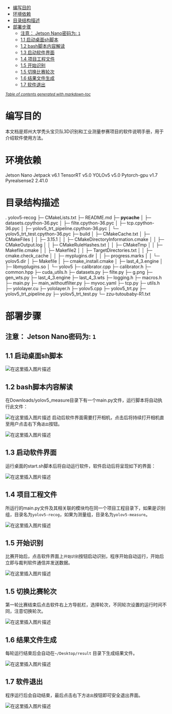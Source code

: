 - [编写目的](#----)
- [环境依赖](#----)
- [目录结构描述](#------)
- [部署步骤](#----)
  * [注意： Jetson Nano密码为: `1`](#----jetson-nano------1-)
  * [1.1 启动桌面sh脚本](#11-----sh--)
  * [1.2 bash脚本内容解读](#12-bash------)
  * [1.3 启动软件界面](#13-------)
  * [1.4 项目工程文件](#14-------)
  * [1.5 开始识别](#15-----)
  * [1.5 切换比赛轮次](#15-------)
  * [1.6 结果文件生成](#16-------)
  * [1.7 软件退出](#17-----)

<small><i><a href='http://ecotrust-canada.github.io/markdown-toc/'>Table of contents generated with markdown-toc</a></i></small>



# 编写目的
本文档是郑州大学秃头宝贝队3D识别和工业测量参赛项目的软件说明手册，用于介绍软件使用方法。
# 环境依赖
Jetson Nano Jetpack v6.1 
TensorRT v5.0
YOLOv5 v5.0
Pytorch-gpu v1.7
Pyrealsense2 2.41.0

# 目录结构描述
.
yolov5-recog
├─ CMakeLists.txt
├─ README.md
├─ __pycache__
│    ├─ datasets.cpython-36.pyc
│    ├─ filte.cpython-36.pyc
│    ├─ tcp.cpython-36.pyc
│    ├─ yolov5_trt_pipeline.cpython-36.pyc
│    └─ yolov5_trt_test.cpython-36.pyc
├─ build
│    ├─ CMakeCache.txt
│    ├─ CMakeFiles
│    │    ├─ 3.15.1
│    │    ├─ CMakeDirectoryInformation.cmake
│    │    ├─ CMakeOutput.log
│    │    ├─ CMakeRuleHashes.txt
│    │    ├─ CMakeTmp
│    │    ├─ Makefile.cmake
│    │    ├─ Makefile2
│    │    ├─ TargetDirectories.txt
│    │    ├─ cmake.check_cache
│    │    ├─ myplugins.dir
│    │    ├─ progress.marks
│    │    └─ yolov5.dir
│    ├─ Makefile
│    ├─ cmake_install.cmake
│    ├─ last_4_3.engine
│    ├─ libmyplugins.so
│    └─ yolov5
├─ calibrator.cpp
├─ calibrator.h
├─ common.hpp
├─ cuda_utils.h
├─ datasets.py
├─ filte.py
├─ g.png
├─ gen_wts.py
├─ last_4_3.engine
├─ last_4_3.wts
├─ logging.h
├─ macros.h
├─ main.py
├─ main_withoutfilter.py
├─ myvoc.yaml
├─ tcp.py
├─ utils.h
├─ yololayer.cu
├─ yololayer.h
├─ yolov5.cpp
├─ yolov5_trt.py
├─ yolov5_trt_pipeline.py
├─ yolov5_trt_test.py
└─ zzu-tutoubaby-R1.txt

# 部署步骤

## 注意： Jetson Nano密码为: `1`

## 1.1 启动桌面sh脚本
![在这里插入图片描述](https://img-blog.csdnimg.cn/dd9ddbfcfc7f43788a46ef1d1caba0d1.png?x-oss-process=image/watermark,type_d3F5LXplbmhlaQ,shadow_50,text_Q1NETiBAR2VlayBM,size_11,color_FFFFFF,t_70,g_se,x_16)
##  1.2 bash脚本内容解读
在Downloads/yolov5_measure目录下有一个main.py文件，运行脚本将自动执行此文件：


![在这里插入图片描述](https://img-blog.csdnimg.cn/ef3a13e1957644a59013bd0f1a6318c3.png?x-oss-process=image/watermark,type_d3F5LXplbmhlaQ,shadow_50,text_Q1NETiBAR2VlayBM,size_20,color_FFFFFF,t_70,g_se,x_16)
启动后软件界面需要打开相机，点击后将持续打开相机直至用户点击右下角`退出`按钮。

![在这里插入图片描述](https://img-blog.csdnimg.cn/00c14993feff4d97a93729c919ddc212.png?x-oss-process=image/watermark,type_d3F5LXplbmhlaQ,shadow_50,text_Q1NETiBAR2VlayBM,size_20,color_FFFFFF,t_70,g_se,x_16)
## 1.3 启动软件界面
运行桌面的start.sh脚本后将自动运行软件，软件启动后将呈现如下的界面：

![在这里插入图片描述](https://img-blog.csdnimg.cn/535b347153c84d3e8f3a6277f7cb8917.png?x-oss-process=image/watermark,type_d3F5LXplbmhlaQ,shadow_50,text_Q1NETiBAR2VlayBM,size_20,color_FFFFFF,t_70,g_se,x_16)
## 1.4 项目工程文件
所运行的main.py文件及其相关联的模块均在同一个项目工程目录下，如果是识别组，目录名为`yolov5-recog`，如果为测量组，目录名为`yolov5-measure`。

![在这里插入图片描述](https://img-blog.csdnimg.cn/d08ab08fd335426db1df1a5785cb113c.png?x-oss-process=image/watermark,type_d3F5LXplbmhlaQ,shadow_50,text_Q1NETiBAR2VlayBM,size_20,color_FFFFFF,t_70,g_se,x_16)
## 1.5 开始识别

比赛开始后，点击软件界面上`开始识别`按钮启动识别，程序开始自动运行，开始后立即与裁判软件通信并发送数据。

![在这里插入图片描述](https://img-blog.csdnimg.cn/fe81c4e4b2784f8981069a19478d5916.png?x-oss-process=image/watermark,type_d3F5LXplbmhlaQ,shadow_50,text_Q1NETiBAR2VlayBM,size_20,color_FFFFFF,t_70,g_se,x_16)
## 1.5 切换比赛轮次
第一轮比赛结束后点击软件右上方导航栏，选择轮次，不同轮次设置的运行时间不同，注意切换轮次。

![在这里插入图片描述](https://img-blog.csdnimg.cn/31fd12e3ba93470883ab1a8abc7e72e6.png?x-oss-process=image/watermark,type_d3F5LXplbmhlaQ,shadow_50,text_Q1NETiBAR2VlayBM,size_20,color_FFFFFF,t_70,g_se,x_16)
## 1.6 结果文件生成
每轮运行结束后会自动在`~/Desktop/result` 目录下生成结果文件。


![在这里插入图片描述](https://img-blog.csdnimg.cn/2af8f81b46c4413b85959cbaa18bee62.png)
## 1.7 软件退出
程序运行后会自动结束，最后点击右下方`退出`按钮即可安全退出界面。


![在这里插入图片描述](https://img-blog.csdnimg.cn/329f4f021f7d49f3bd7cf31499997533.png?x-oss-process=image/watermark,type_d3F5LXplbmhlaQ,shadow_50,text_Q1NETiBAR2VlayBM,size_20,color_FFFFFF,t_70,g_se,x_16)









